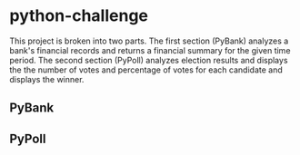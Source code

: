 # python-challenge
This project is broken into two parts. The first section (PyBank) analyzes a bank's financial records and returns a financial summary for the given time period. The second section (PyPoll) analyzes election results and displays the the number of votes and percentage of votes for each candidate and displays the winner.

<h2>PyBank</h2>
<h2>PyPoll</h2>
